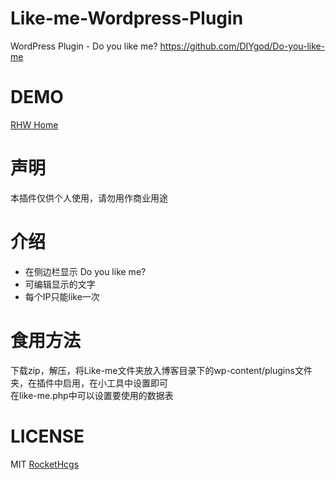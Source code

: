 # Like-me-Wordpress-Plugin  
WordPress Plugin - Do you like me? https://github.com/DIYgod/Do-you-like-me  

# DEMO
[RHW Home](https://home.rhw-team.com/)  
  
# 声明  
本插件仅供个人使用，请勿用作商业用途  
  
# 介绍  
- 在侧边栏显示 Do you like me?  
- 可编辑显示的文字  
- 每个IP只能like一次  
  
# 食用方法  
下载zip，解压，将Like-me文件夹放入博客目录下的wp-content/plugins文件夹，在插件中启用，在小工具中设置即可  
在like-me.php中可以设置要使用的数据表

# LICENSE  
MIT [RocketHcgs](http://rockethcgs.me/)
